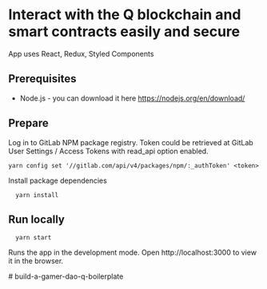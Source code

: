 # Interact with the Q blockchain and smart contracts easily and secure

App uses React, Redux, Styled Components

## Prerequisites

* Node.js - you can download it here https://nodejs.org/en/download/

## Prepare

Log in to GitLab NPM package registry. Token could be retrieved at GitLab User Settings / Access Tokens with read_api option enabled.
```
yarn config set '//gitlab.com/api/v4/packages/npm/:_authToken' <token>
```

Install package dependencies
```
  yarn install
```

## Run locally

```
  yarn start
```

Runs the app in the development mode.
Open http://localhost:3000 to view it in the browser.


#   b u i l d - a - g a m e r - d a o - q - b o i l e r p l a t e  
 